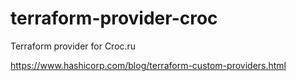 # terraform-provider-croc
Terraform provider for Croc.ru

https://www.hashicorp.com/blog/terraform-custom-providers.html
